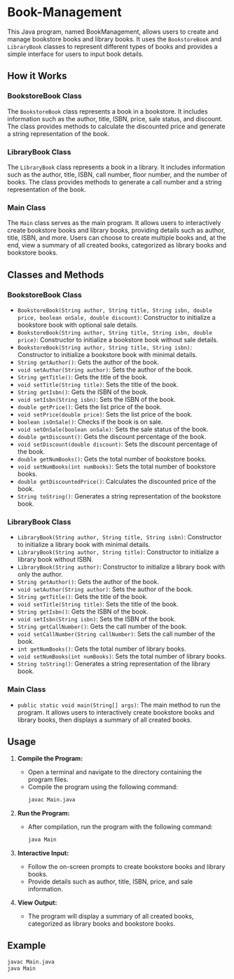 # Book-Management

This Java program, named BookManagement, allows users to create and manage bookstore books and library books. It uses the `BookstoreBook` and `LibraryBook` classes to represent different types of books and provides a simple interface for users to input book details.

## How it Works

### BookstoreBook Class

The `BookstoreBook` class represents a book in a bookstore. It includes information such as the author, title, ISBN, price, sale status, and discount. The class provides methods to calculate the discounted price and generate a string representation of the book.

### LibraryBook Class

The `LibraryBook` class represents a book in a library. It includes information such as the author, title, ISBN, call number, floor number, and the number of books. The class provides methods to generate a call number and a string representation of the book.

### Main Class

The `Main` class serves as the main program. It allows users to interactively create bookstore books and library books, providing details such as author, title, ISBN, and more. Users can choose to create multiple books and, at the end, view a summary of all created books, categorized as library books and bookstore books.

## Classes and Methods

### BookstoreBook Class

- `BookstoreBook(String author, String title, String isbn, double price, boolean onSale, double discount)`: Constructor to initialize a bookstore book with optional sale details.
- `BookstoreBook(String author, String title, String isbn, double price)`: Constructor to initialize a bookstore book without sale details.
- `BookstoreBook(String author, String title, String isbn)`: Constructor to initialize a bookstore book with minimal details.
- `String getAuthor()`: Gets the author of the book.
- `void setAuthor(String author)`: Sets the author of the book.
- `String getTitle()`: Gets the title of the book.
- `void setTitle(String title)`: Sets the title of the book.
- `String getIsbn()`: Gets the ISBN of the book.
- `void setIsbn(String isbn)`: Sets the ISBN of the book.
- `double getPrice()`: Gets the list price of the book.
- `void setPrice(double price)`: Sets the list price of the book.
- `boolean isOnSale()`: Checks if the book is on sale.
- `void setOnSale(boolean onSale)`: Sets the sale status of the book.
- `double getDiscount()`: Gets the discount percentage of the book.
- `void setDiscount(double discount)`: Sets the discount percentage of the book.
- `double getNumBooks()`: Gets the total number of bookstore books.
- `void setNumBooks(int numBooks)`: Sets the total number of bookstore books.
- `double getDiscountedPrice()`: Calculates the discounted price of the book.
- `String toString()`: Generates a string representation of the bookstore book.

### LibraryBook Class

- `LibraryBook(String author, String title, String isbn)`: Constructor to initialize a library book with minimal details.
- `LibraryBook(String author, String title)`: Constructor to initialize a library book without ISBN.
- `LibraryBook(String author)`: Constructor to initialize a library book with only the author.
- `String getAuthor()`: Gets the author of the book.
- `void setAuthor(String author)`: Sets the author of the book.
- `String getTitle()`: Gets the title of the book.
- `void setTitle(String title)`: Sets the title of the book.
- `String getIsbn()`: Gets the ISBN of the book.
- `void setIsbn(String isbn)`: Sets the ISBN of the book.
- `String getCallNumber()`: Gets the call number of the book.
- `void setCallNumber(String callNumber)`: Sets the call number of the book.
- `int getNumBooks()`: Gets the total number of library books.
- `void setNumBooks(int numBooks)`: Sets the total number of library books.
- `String toString()`: Generates a string representation of the library book.

### Main Class

- `public static void main(String[] args)`: The main method to run the program. It allows users to interactively create bookstore books and library books, then displays a summary of all created books.

## Usage

1. **Compile the Program:**
   - Open a terminal and navigate to the directory containing the program files.
   - Compile the program using the following command:
     ```bash
     javac Main.java
     ```

2. **Run the Program:**
   - After compilation, run the program with the following command:
     ```bash
     java Main
     ```

3. **Interactive Input:**
   - Follow the on-screen prompts to create bookstore books and library books.
   - Provide details such as author, title, ISBN, price, and sale information.

4. **View Output:**
   - The program will display a summary of all created books, categorized as library books and bookstore books.

## Example

```bash
javac Main.java
java Main
